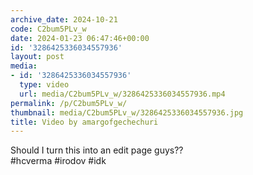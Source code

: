```yaml
---
archive_date: 2024-10-21
code: C2bum5PLv_w
date: 2024-01-23 06:47:46+00:00
id: '3286425336034557936'
layout: post
media:
- id: '3286425336034557936'
  type: video
  url: media/C2bum5PLv_w/3286425336034557936.mp4
permalink: /p/C2bum5PLv_w/
thumbnail: media/C2bum5PLv_w/3286425336034557936.jpg
title: Video by amargofgechechuri
---
```


Should I turn this into an edit page guys??  
#hcverma #irodov #idk